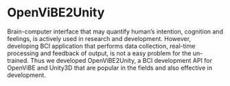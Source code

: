 # OpenViBE2Unity

Brain-computer interface that may quantify human’s intention, cognition and feelings, is actively used in research and development. However, developing BCI application that performs data collection, real-time processing and feedback of output, is not a easy problem for the un-trained. Thus we developed OpenViBE2Unity, a BCI development API for OpenViBE and Unity3D that are popular in the fields and also effective in development. 
